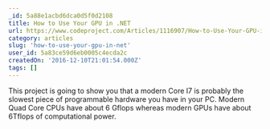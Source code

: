 ```yaml
---
_id: 5a88e1acbd6dca0d5f0d2108
title: How to Use Your GPU in .NET
url: https://www.codeproject.com/Articles/1116907/How-to-Use-Your-GPU-in-NET
category: articles
slug: 'how-to-use-your-gpu-in-net'
user_id: 5a83ce59d6eb0005c4ecda2c
createdOn: '2016-12-10T21:01:54.000Z'
tags: []
---
```


This project is going to show you that a modern Core I7 is probably the slowest piece of programmable hardware you have in your PC. Modern Quad Core CPUs have about 6 Gflops whereas modern GPUs have about 6Tflops of computational power.
